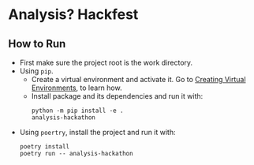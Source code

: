 # Analysis? Hackfest

## How to Run

- First make sure the project root is the work directory.
- Using `pip`.
    - Create a virtual environment and activate it. Go to [Creating Virtual Environments](https://docs.python.org/3/tutorial/venv.html#creating-virtual-environments), to learn how.
    - Install package and its dependencies and run it with:
        ```console
        python -m pip install -e .
        analysis-hackathon
        ```
- Using `poertry`, install the project and run it with:
    ```console
    poetry install
    poetry run -- analysis-hackathon
    ```